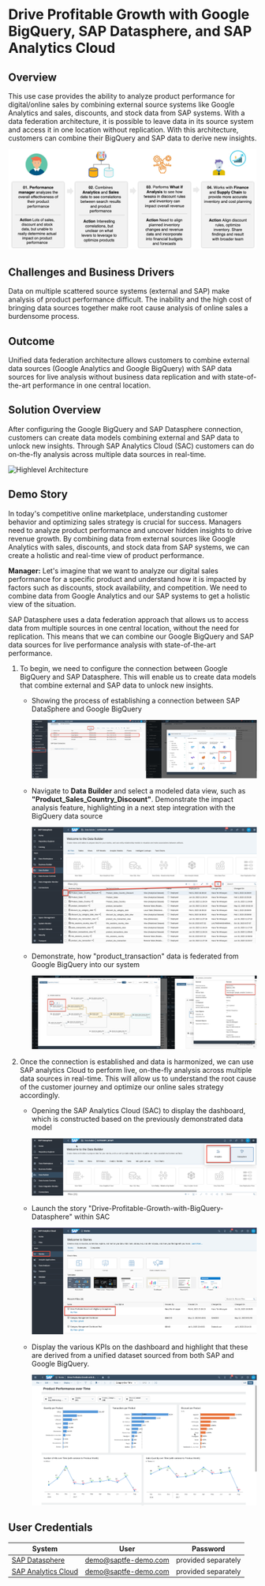 # Drive Profitable Growth with Google BigQuery, SAP Datasphere, and SAP Analytics Cloud

## Overview

This use case provides the ability to analyze product performance for digital/online sales by combining external source systems like Google Analytics and sales, discounts, and stock data from SAP systems. With a data federation architecture, it is possible to leave data in its source system and access it in one location without replication. With this architecture, customers can combine their BigQuery and SAP data to derive new insights.

![Scenario](images/scenario.png)

## Challenges and Business Drivers
Data on multiple scattered source systems (external and SAP) make analysis of product performance difficult. The inability and the high cost of bringing data sources together make root cause analysis of online sales a burdensome process.

## Outcome

Unified data federation architecture allows customers to combine external data sources (Google Analytics and Google BigQuery) with SAP data sources for live analysis without business data replication and with state-of-the-art performance in one central location.


## Solution Overview
After configuring the Google BigQuery and SAP Datasphere connection, customers can create data models combining external and SAP data to unlock new insights. Through SAP Analytics Cloud (SAC) customers can do on-the-fly analysis across multiple data sources in real-time.


![Highlevel Architecture](images/solutiondiagram.jpg)


## Demo Story

In today's competitive online marketplace, understanding customer behavior and optimizing sales strategy is crucial for success. Managers need to analyze product performance and uncover hidden insights to drive revenue growth. By combining data from external sources like Google Analytics with sales, discounts, and stock data from SAP systems, we can create a holistic and real-time view of product performance. 

**Manager:** Let's imagine that we want to analyze our digital sales performance for a specific product and understand how it is impacted by factors such as discounts, stock availability, and competition. We need to combine data from Google Analytics and our SAP systems to get a holistic view of the situation.

SAP Datasphere uses a data federation approach that allows us to access data from multiple sources in one central location, without the need for replication. This means that we can combine our Google BigQuery and SAP data sources for live performance analysis with state-of-the-art performance.

1. To begin, we need to configure the connection between Google BigQuery and SAP Datasphere. This will enable us to create data models that combine external and SAP data to unlock new insights.

   * Showing the process of establishing a connection between SAP DataSphere and Google BigQuery
  
        ![Highlevel Architecture](images/demo-connectivity.png)

   * Navigate to **Data Builder** and select a modeled data view, such as **"Product_Sales_Country_Discount"**. Demonstrate the impact analysis feature, highlighting in a next step integration with the BigQuery data source
  
        ![Highlevel Architecture](images/demo-open-impact-analysis.png)

    * Demonstrate, how "product_transaction" data is federated from Google BigQuery into our system
  
        ![Highlevel Architecture](images/demo-show-bigquery.png)


2. Once the connection is established and data is harmonized, we can use SAP analytics Cloud to perform live, on-the-fly analysis across multiple data sources in real-time. This will allow us to understand the root cause of the customer journey and optimize our online sales strategy accordingly.

   * Opening the SAP Analytics Cloud (SAC) to display the dashboard, which is constructed based on the previously demonstrated data model
  
        ![Highlevel Architecture](images/demo-open-sac.png)

   * Launch the story "Drive-Profitable-Growth-with-BigQuery-Datasphere" within SAC

        ![Highlevel Architecture](images/demo-stories.png)

  
   * Display the various KPIs on the dashboard and highlight that these are derived from a unified dataset sourced from both SAP and Google BigQuery.

        ![Highlevel Architecture](images/demo-dashboard.png)

## User Credentials


| System                            | User                            | Password   |
| --------------------------------- | ------------------------------- | ---------- |
| [SAP Datasphere](https://ccebd5f3-3595-488d-846d-eda360636613.us10.hcs.cloud.sap/dwaas-ui/index.html#/home) | demo@saptfe-demo.com  | provided separately |
| [SAP Analytics Cloud](https://sunrise.us10.hcs.cloud.sap/sap/fpa/ui/app.html#/home) | demo@saptfe-demo.com  | provided separately |

